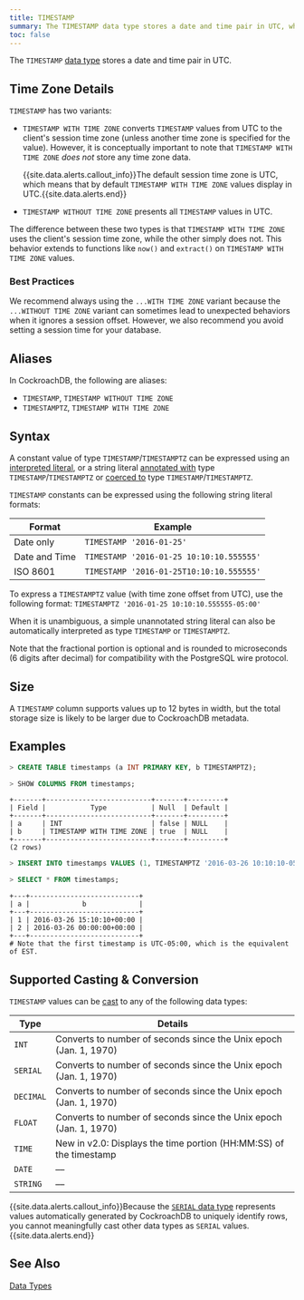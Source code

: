 ```yaml
---
title: TIMESTAMP
summary: The TIMESTAMP data type stores a date and time pair in UTC, whereas TIMESTAMPTZ stores a date and time pair with a time zone offset from UTC.
toc: false
---
```


The `TIMESTAMP` [data type](data-types.html) stores a date and time pair in UTC.

<div id="toc"></div>

## Time Zone Details

`TIMESTAMP` has two variants:

- `TIMESTAMP WITH TIME ZONE` converts `TIMESTAMP` values from UTC to the client's session time zone (unless another time zone is specified for the value). However, it is conceptually important to note that `TIMESTAMP WITH TIME ZONE` *does not* store any time zone data.

   {{site.data.alerts.callout_info}}The default session time zone is UTC, which means that by default `TIMESTAMP WITH TIME ZONE` values display in UTC.{{site.data.alerts.end}}

- `TIMESTAMP WITHOUT TIME ZONE` presents all `TIMESTAMP` values in UTC.

The difference between these two types is that `TIMESTAMP WITH TIME ZONE` uses the client's session time zone, while the other simply does not. This behavior extends to functions like `now()` and `extract()` on `TIMESTAMP WITH TIME ZONE` values.

### Best Practices

We recommend always using the `...WITH TIME ZONE` variant because the `...WITHOUT TIME ZONE` variant can sometimes lead to unexpected behaviors when it ignores a session offset. However, we also recommend you avoid setting a session time for your database.

## Aliases

In CockroachDB, the following are aliases:

- `TIMESTAMP`, `TIMESTAMP WITHOUT TIME ZONE`
- `TIMESTAMPTZ`, `TIMESTAMP WITH TIME ZONE`

## Syntax

A constant value of type `TIMESTAMP`/`TIMESTAMPTZ` can be expressed using an
[interpreted literal](sql-constants.html#interpreted-literals), or a
string literal
[annotated with](sql-expressions.html#explicitly-typed-expressions)
type `TIMESTAMP`/`TIMESTAMPTZ` or
[coerced to](sql-expressions.html#explicit-type-coercions) type
`TIMESTAMP`/`TIMESTAMPTZ`.

`TIMESTAMP` constants can be expressed using the
following string literal formats:

Format | Example
-------|--------
Date only | `TIMESTAMP '2016-01-25'`
Date and Time | `TIMESTAMP '2016-01-25 10:10:10.555555'`
ISO 8601 | `TIMESTAMP '2016-01-25T10:10:10.555555'`

To express a `TIMESTAMPTZ` value (with time zone offset from UTC), use
the following format: `TIMESTAMPTZ '2016-01-25 10:10:10.555555-05:00'`

When it is unambiguous, a simple unannotated string literal can also
be automatically interpreted as type `TIMESTAMP` or `TIMESTAMPTZ`.

Note that the fractional portion is optional and is rounded to
microseconds (6 digits after decimal) for compatibility with the
PostgreSQL wire protocol.

## Size

A `TIMESTAMP` column supports values up to 12 bytes in width, but the total storage size is likely to be larger due to CockroachDB metadata.

## Examples

~~~ sql
> CREATE TABLE timestamps (a INT PRIMARY KEY, b TIMESTAMPTZ);

> SHOW COLUMNS FROM timestamps;
~~~
~~~
+-------+--------------------------+-------+---------+
| Field |           Type           | Null  | Default |
+-------+--------------------------+-------+---------+
| a     | INT                      | false | NULL    |
| b     | TIMESTAMP WITH TIME ZONE | true  | NULL    |
+-------+--------------------------+-------+---------+
(2 rows)
~~~
~~~ sql
> INSERT INTO timestamps VALUES (1, TIMESTAMPTZ '2016-03-26 10:10:10-05:00'), (2, TIMESTAMPTZ '2016-03-26');

> SELECT * FROM timestamps;
~~~
~~~
+---+---------------------------+
| a |             b             |
+---+---------------------------+
| 1 | 2016-03-26 15:10:10+00:00 |
| 2 | 2016-03-26 00:00:00+00:00 |
+---+---------------------------+
# Note that the first timestamp is UTC-05:00, which is the equivalent of EST.
~~~

## Supported Casting & Conversion

`TIMESTAMP` values can be [cast](data-types.html#data-type-conversions-casts) to any of the following data types:

Type | Details
-----|--------
`INT` | Converts to number of seconds since the Unix epoch (Jan. 1, 1970)
`SERIAL` | Converts to number of seconds since the Unix epoch (Jan. 1, 1970)
`DECIMAL` | Converts to number of seconds since the Unix epoch (Jan. 1, 1970)
`FLOAT` | Converts to number of seconds since the Unix epoch (Jan. 1, 1970)
`TIME` | <span class="version-tag">New in v2.0:</span> Displays the time portion (HH:MM:SS) of the timestamp
`DATE` | ––
`STRING` | ––

{{site.data.alerts.callout_info}}Because the <a href="serial.html"><code>SERIAL</code> data type</a> represents values automatically generated by CockroachDB to uniquely identify rows, you cannot meaningfully cast other data types as <code>SERIAL</code> values.{{site.data.alerts.end}}

## See Also

[Data Types](data-types.html)
